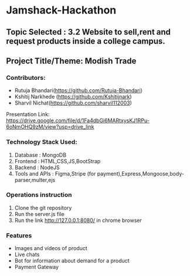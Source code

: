 # Jamshack-Hackathon

## Topic Selected : 3.2 Website to sell,rent and request products inside a college campus.
## Project Title/Theme: Modish Trade 
   


### Contributors: 
* Rutuja Bhandari(https://github.com/Rutuja-Bhandari)
* Kshitij Narkhede (https://github.com/Kshitijnark)
* Sharvil Nichat(https://github.com/sharvil112003)  

Presentation Link: https://drive.google.com/file/d/1Fa4dbGi6MARtxysKJ1RPu-6oNmOHQ9zM/view?usp=drive_link

### Technology Stack Used:
  1. Database : MongoDB
  2. Frontend : HTML,CSS,JS,BootStrap
  3. Backend : NodeJS
  4. Tools and APIs : Figma,Stripe (for payment),Express,Mongoose,body-parser,multer,ejs

### Operations instruction
1)	Clone the git repository 
2)	Run the server.js file 
3)	Run the link http://127.0.0.1:8080/ in chrome browser

### Features 
* Images and videos of product
* Live chats
* Bot for information about demand for a 
   product
* Payment Gateway
 
